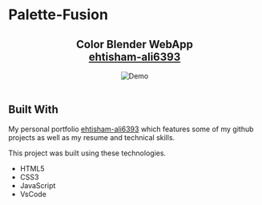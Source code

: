 # Palette-Fusion
<h2 align="center">
 Color Blender WebApp <br/>
  <a href="https://ehtisha-palettefusion.netlify.app/" target="_blank">ehtisham-ali6393</a>
</h2>
<div align="center">
  <img alt="Demo" src="colorMixer-p2" />
</div>

<br/>


## Built With

My personal portfolio <a href="https://ehtisha-portfolio.netlify.app/" target="_blank">ehtisham-ali6393</a> which features some of my github projects as well as my resume and technical skills.<br/>

This project was built using these technologies.

- HTML5
- CSS3
- JavaScript
- VsCode





